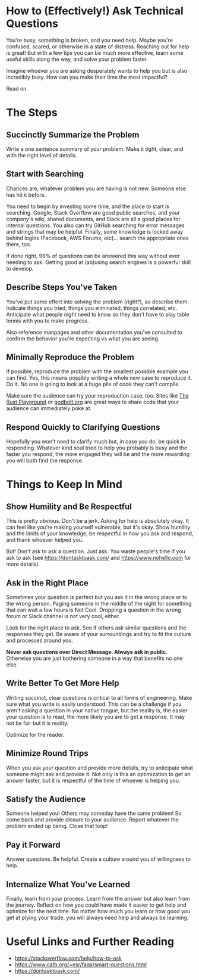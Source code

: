 # How to (Effectively!) Ask Technical Questions

You're busy, something is broken, and you need help.  Maybe you're
confused, scared, or otherwise in a state of distress.  Reaching out
for help is great!  But with a few tips you can be much more
effective, learn some useful skills along the way, and solve your
problem faster.

Imagine whoever you are asking desperately wants to help you but is
also incredibly busy.  How can you make their time the most impactful?

Read on.

# The Steps

## Succinctly Summarize the Problem

Write a one sentence summary of your problem.  Make it tight, clear,
and with the right level of details.

## Start with Searching

Chances are, whatever problem you are having is not new.  Someone else
has hit it before.

You need to begin by investing some time, and the place to start is
searching.  Google, Stack Overflow are good public searches, and your
company's wiki, shared documents, and Slack are all a good places for
internal questions.  You also can try GitHub searching for error
messages and strings that may be helpful.  Finally, some knowledge is
locked away behind logins (Facebook, AWS Forums, etc)... search the
appropriate ones there, too.

If done right, 99% of questions can be answered this way without ever
needing to ask.  Getting good at (ab)using search engines is a
powerful skill to develop.

## Describe Steps You've Taken

You've put some effort into solving the problem (right?), so describe
them.  Indicate things you tried, things you eliminated, things
correlated, etc.  Anticipate what people night need to know so they
don't have to play table tennis with you to make progress.

Also reference manpages and other documentation you've consulted to
confirm the behavior you're expecting vs what you are seeing.

## Minimally Reproduce the Problem

If possible, reproduce the problem with the smallest possible example
you can find.  Yes, this means possibly writing a whole new case to
reproduce it.  Do it.  No one is going to look at a huge pile of code
they can't compile.

Make sure the audience can try your reproduction case, too.  Sites
like [The Rust Playground](https://play.rust-lang.org/) or
[godbolt.org](https://godbolt.org/) are great ways to share code that
your audience can immediately poke at.

## Respond Quickly to Clarifying Questions

Hopefully you won't need to clarify much but, in case you do, be quick
in responding.  Whatever kind soul tried to help you probably is busy
and the faster you respond, the more engaged they will be and the more
rewarding you will both find the response.

# Things to Keep In Mind

## Show Humility and Be Respectful

This is pretty obvious.  Don't be a jerk.  Asking for help is
absolutely okay.  It can feel like you're making yourself vulnerable,
but it's okay.  Show humility and the limits of your knowledge, be
respectful in how you ask and respond, and thank whoever helped you.

But!  Don't ask to ask a question.  Just ask.  You waste people's time
if you ask to ask (see https://dontasktoask.com/ and
https://www.nohello.com for more details).

## Ask in the Right Place

Sometimes your question is perfect but you ask it in the wrong place
or to the wrong person.  Paging someone in the middle of the night for
something that can wait a few hours is Not Cool.  Dropping a question
in the wrong forum or Slack channel is not very cool, either.

Look for the right place to ask.  See if others ask similar questions
and the responses they get.  Be aware of your surroundings and try to
fit the culture and processes around you.

**Never ask questions over Direct Message.  Always ask in public.**
Otherwise you are just bothering someone in a way that benefits no one
else.

## Write Better To Get More Help

Writing succinct, clear questions is critical to all forms of
engineering.  Make sure what you write is easily understood.  This can
be a challenge if you aren't asking a question in your native tongue,
but the reality is, the easier your question is to read, the more
likely you are to get a response.  It may not be fair but it is
reality.

Optimize for the reader.

## Minimize Round Trips

When you ask your question and provide more details, try to anticipate
what someone might ask and provide it.  Not only is this an
optimization to get an answer faster, but it is respectful of the time
of whoever is helping you.

## Satisfy the Audience

Someone helped you!  Others may someday have the same problem!  So
come back and provide closure to your audience.  Report whatever the
problem ended up being.  Close that loop!

## Pay it Forward

Answer questions.  Be helpful.  Create a culture around you of
willingness to help.

## Internalize What You've Learned

Finally, learn from your process.  Learn from the answer but also
learn from the journey.  Reflect on how you could have made it easier
to get help and optimize for the next time.  No matter how much you
learn or how good you get at plying your trade, you will always need
help and always be learning.

# Useful Links and Further Reading

- https://stackoverflow.com/help/how-to-ask
- https://www.catb.org/~esr/faqs/smart-questions.html
- https://dontasktoask.com/
